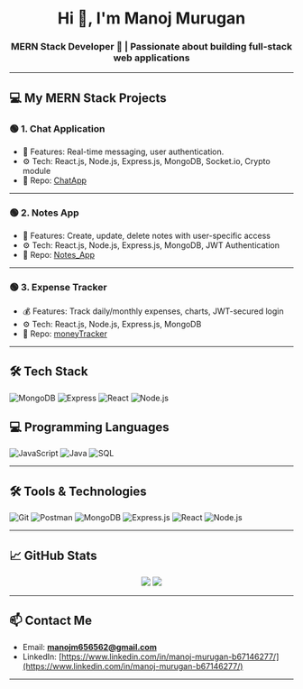 ﻿<h1 align="center">Hi 👋, I'm Manoj Murugan</h1>
<h3 align="center">MERN Stack Developer 🚀 | Passionate about building full-stack web applications</h3>

---

## 💻 My MERN Stack Projects

### 🟢 1. Chat Application
- 🔐 Features: Real-time messaging, user authentication.
- ⚙️ Tech: React.js, Node.js, Express.js, MongoDB, Socket.io, Crypto module
- 📁 Repo: [ChatApp](https://github.com/ManojM-656565/ChatApp)

---

### 🟢 2. Notes App
- 📝 Features: Create, update, delete notes with user-specific access
- ⚙️ Tech: React.js, Node.js, Express.js, MongoDB, JWT Authentication
- 📁 Repo: [Notes_App](https://github.com/ManojM-656565/Notes_App)

---

### 🟢 3. Expense Tracker
- 💰 Features: Track daily/monthly expenses, charts, JWT-secured login
- ⚙️ Tech: React.js, Node.js, Express.js, MongoDB
- 📁 Repo: [moneyTracker](https://github.com/ManojM-656565/moneyTracker)

---

## 🛠️ Tech Stack

![MongoDB](https://img.shields.io/badge/MongoDB-4EA94B?style=for-the-badge&logo=mongodb&logoColor=white)
![Express](https://img.shields.io/badge/Express.js-000000?style=for-the-badge&logo=express&logoColor=white)
![React](https://img.shields.io/badge/React-61DAFB?style=for-the-badge&logo=react&logoColor=black)
![Node.js](https://img.shields.io/badge/Node.js-339933?style=for-the-badge&logo=nodedotjs&logoColor=white)


## 💻 Programming Languages

![JavaScript](https://img.shields.io/badge/JavaScript-F7DF1E?style=for-the-badge&logo=javascript&logoColor=black)
![Java](https://img.shields.io/badge/Java-ED8B00?style=for-the-badge&logo=java&logoColor=white)
![SQL](https://img.shields.io/badge/SQL-4479A1?style=for-the-badge&logo=mysql&logoColor=white)

---

## 🛠️ Tools & Technologies

![Git](https://img.shields.io/badge/Git-F05032?style=for-the-badge&logo=git&logoColor=white)
![Postman](https://img.shields.io/badge/Postman-FF6C37?style=for-the-badge&logo=postman&logoColor=white)
![MongoDB](https://img.shields.io/badge/MongoDB-4EA94B?style=for-the-badge&logo=mongodb&logoColor=white)
![Express.js](https://img.shields.io/badge/Express.js-000000?style=for-the-badge&logo=express&logoColor=white)
![React](https://img.shields.io/badge/React-61DAFB?style=for-the-badge&logo=react&logoColor=black)
![Node.js](https://img.shields.io/badge/Node.js-339933?style=for-the-badge&logo=nodedotjs&logoColor=white)



---

## 📈 GitHub Stats

<p align="center">
  <img src="https://github-readme-stats.vercel.app/api?username=ManojM-656565&show_icons=true&theme=tokyonight" />
  <img src="https://github-readme-stats.vercel.app/api/top-langs/?username=ManojM-656565&layout=compact&theme=tokyonight" />
</p>

---

## 📫 Contact Me

- Email: **manojm656562@gmail.com**
- LinkedIn: [https://www.linkedin.com/in/manoj-murugan-b67146277/](https://www.linkedin.com/in/manoj-murugan-b67146277/)

---

